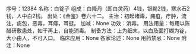 序号：12384
名称：白锭子
组成：白降丹（即白灵药）4钱，银黝2钱，寒水石2钱，人中白2钱。
出处：《金鉴》卷六十二。
主治：初起诸毒，痈疽，疔肿，流注，痰包，恶毒，耳痔，耳挺。
加减：None
功效：消毒。
用法用量：每用以陈醋研敷患处，如干再上，自能消毒。
制备方法：上为细末，以白及面打糊为锭，大小由人，不可入口。
临床应用：None
各家论述：None
用药禁忌：None
附注：None
